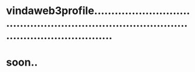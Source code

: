 # vindaweb3profile................................................................................................................
# soon..
